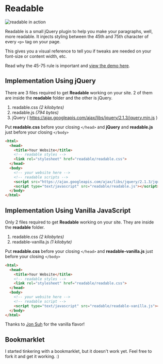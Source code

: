 # Readable

![readable in action](https://s3.amazonaws.com/f.cl.ly/items/081k1i0l1G1s090b2t2W/readable.gif)

Readable is a small jQuery plugin to help you make your paragraphs, well, more readable. It injects styling between the 45th and 75th character of every `<p>` tag on your page.

This gives you a visual reference to tell you if tweaks are needed on your font-size or content width, etc.

Read why the 45-75 rule is important and [view the demo here](https://readable.now.sh/).

## Implementation Using jQuery
There are 3 files required to get **Readable** working on your site.
2 of them are inside the **readable** folder and the other is jQuery.

1. readable.css *(2 kilobytes)*
2. readable.js *(794 bytes)*
3. jQuery ( https://ajax.googleapis.com/ajax/libs/jquery/2.1.3/jquery.min.js )


Put **readable.css** before your closing `</head>` and **jQuery** and **readable.js** just before your closing `</body>`

```html
<html>
  <head>
    <title>Your Website</title>
    <!-- readable styles -->
    <link rel="stylesheet" href="readable/readable.css">
  </head>
  <body>
    <!-- your website here -->
    <!-- readable scripts -->
    <script src="https://ajax.googleapis.com/ajax/libs/jquery/2.1.3/jquery.min.js"></script>
    <script type="text/javascript" src="readable/readable.js"></script>
  </body>
</html>
```

## Implementation Using Vanilla JavaScript
Only 2 files required to get **Readable** working on your site.
They are inside the **readable** folder.

1. readable.css *(2 kilobytes)*
2. readable-vanilla.js *(1 kilobyte)*


Put **readable.css** before your closing `</head>` and **readable-vanilla.js** just before your closing `</body>`

```html
<html>
  <head>
    <title>Your Website</title>
    <!-- readable styles -->
    <link rel="stylesheet" href="readable/readable.css">
  </head>
  <body>
    <!-- your website here -->
    <!-- readable script -->
    <script type="text/javascript" src="readable/readable-vanilla.js"></script>
  </body>
</html>
```

Thanks to [Jon Suh](http://github.com/jonsuh) for the vanilla flavor!

## Bookmarklet
I started tinkering with a bookmarklet, but it doesn't work yet. Feel free to fork it and get it working. :)
